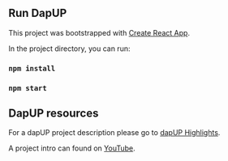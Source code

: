 ## Run DapUP

This project was bootstrapped with [Create React App](https://github.com/facebook/create-react-app).

In the project directory, you can run:

### `npm install`

### `npm start`

## DapUP resources

For a dapUP project description please go to
 [dapUP Highlights](https://github.com/dapyourUP/dapUP/blob/main/dapUPhighlights.pdf).
 
A project intro can found on [YouTube](https://www.youtube.com/watch?v=eF8DfRRavKo).


